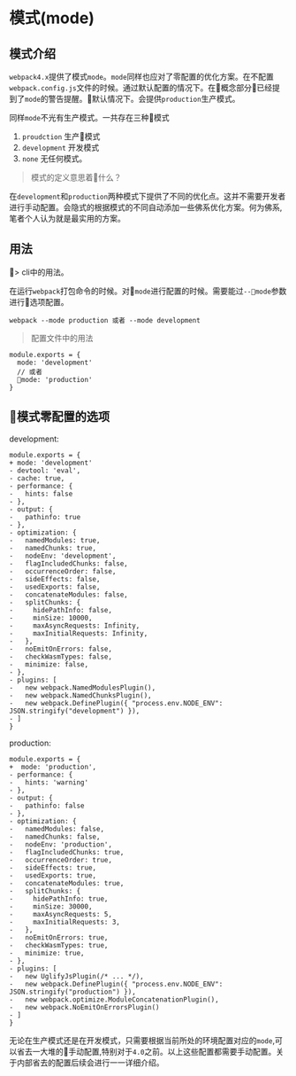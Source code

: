 # 模式(mode)

## 模式介绍

`webpack4.x`提供了模式`mode`。`mode`同样也应对了零配置的优化方案。在不配置`webpack.config.js`文件的时候。通过默认配置的情况下。在概念部分已经提到了`mode`的警告提醒。默认情况下。会提供`production`生产模式。

同样`mode`不光有生产模式。一共存在三种模式

1. `proudction` 生产模式
2. `development` 开发模式
3. `none` 无任何模式。

> 模式的定义意思着什么？

在`development`和`production`两种模式下提供了不同的优化点。这并不需要开发者进行手动配置。会隐式的根据模式的不同自动添加一些佛系优化方案。何为佛系,笔者个人认为就是最实用的方案。

## 用法

> cli中的用法。

在运行`webpack`打包命令的时候。对`mode`进行配置的时候。需要能过`--mode`参数进行选项配置。

```
webpack --mode production 或者 --mode development
```

> 配置文件中的用法

```
module.exports = {
  mode: 'development'
  // 或者
  mode: 'production'
}
```


## 模式零配置的选项

development:

```
module.exports = {
+ mode: 'development'
- devtool: 'eval',
- cache: true,
- performance: {
-   hints: false  
- },
- output: {
-   pathinfo: true
- },
- optimization: {
-   namedModules: true,
-   namedChunks: true,
-   nodeEnv: 'development',
-   flagIncludedChunks: false,
-   occurrenceOrder: false,
-   sideEffects: false,
-   usedExports: false,
-   concatenateModules: false,
-   splitChunks: {
-     hidePathInfo: false,
-     minSize: 10000,
-     maxAsyncRequests: Infinity,
-     maxInitialRequests: Infinity,
-   },
-   noEmitOnErrors: false,
-   checkWasmTypes: false,
-   minimize: false,
- },
- plugins: [
-   new webpack.NamedModulesPlugin(),
-   new webpack.NamedChunksPlugin(),
-   new webpack.DefinePlugin({ "process.env.NODE_ENV": JSON.stringify("development") }),
- ]
}
```

production:

```
module.exports = {
+  mode: 'production',
- performance: {
-   hints: 'warning'  
- },
- output: {
-   pathinfo: false
- },
- optimization: {
-   namedModules: false,
-   namedChunks: false,
-   nodeEnv: 'production',
-   flagIncludedChunks: true,
-   occurrenceOrder: true,
-   sideEffects: true,
-   usedExports: true,
-   concatenateModules: true,
-   splitChunks: {
-     hidePathInfo: true,
-     minSize: 30000,
-     maxAsyncRequests: 5,
-     maxInitialRequests: 3,
-   },
-   noEmitOnErrors: true,
-   checkWasmTypes: true,
-   minimize: true,
- },
- plugins: [
-   new UglifyJsPlugin(/* ... */),
-   new webpack.DefinePlugin({ "process.env.NODE_ENV": JSON.stringify("production") }),
-   new webpack.optimize.ModuleConcatenationPlugin(),
-   new webpack.NoEmitOnErrorsPlugin()
- ]
}
```

无论在生产模式还是在开发模式，只需要根据当前所处的环境配置对应的`mode`,可以省去一大堆的手动配置,特别对于`4.0`之前。以上这些配置都需要手动配置。关于内部省去的配置后续会进行一一详细介绍。

